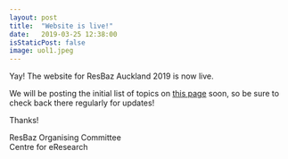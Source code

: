 ```yaml
---
layout: post
title:  "Website is live!"
date:   2019-03-25 12:38:00
isStaticPost: false
image: uol1.jpeg
---
```


Yay! The website for ResBaz Auckland 2019 is now live.

We will be posting the initial list of topics on [this page](/sessions/) soon, so be sure to check back there regularly for updates!

Thanks!

ResBaz Organising Committee  
Centre for eResearch